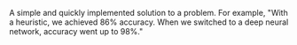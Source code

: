 
A simple and quickly implemented solution to a problem. For example,
&quot;With a heuristic, we achieved 86% accuracy. When we switched to a
deep neural network, accuracy went up to 98%.&quot;

